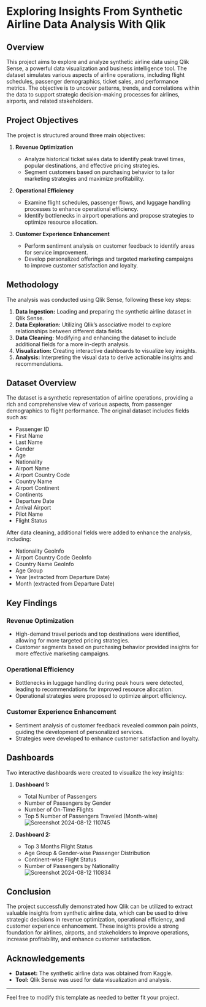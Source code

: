 # Exploring Insights From Synthetic Airline Data Analysis With Qlik

## Overview

This project aims to explore and analyze synthetic airline data using Qlik Sense, a powerful data visualization and business intelligence tool. The dataset simulates various aspects of airline operations, including flight schedules, passenger demographics, ticket sales, and performance metrics. The objective is to uncover patterns, trends, and correlations within the data to support strategic decision-making processes for airlines, airports, and related stakeholders.

## Project Objectives

The project is structured around three main objectives:

1. **Revenue Optimization**
   - Analyze historical ticket sales data to identify peak travel times, popular destinations, and effective pricing strategies.
   - Segment customers based on purchasing behavior to tailor marketing strategies and maximize profitability.

2. **Operational Efficiency**
   - Examine flight schedules, passenger flows, and luggage handling processes to enhance operational efficiency.
   - Identify bottlenecks in airport operations and propose strategies to optimize resource allocation.

3. **Customer Experience Enhancement**
   - Perform sentiment analysis on customer feedback to identify areas for service improvement.
   - Develop personalized offerings and targeted marketing campaigns to improve customer satisfaction and loyalty.

## Methodology

The analysis was conducted using Qlik Sense, following these key steps:

1. **Data Ingestion:** Loading and preparing the synthetic airline dataset in Qlik Sense.
2. **Data Exploration:** Utilizing Qlik’s associative model to explore relationships between different data fields.
3. **Data Cleaning:** Modifying and enhancing the dataset to include additional fields for a more in-depth analysis.
4. **Visualization:** Creating interactive dashboards to visualize key insights.
5. **Analysis:** Interpreting the visual data to derive actionable insights and recommendations.

## Dataset Overview

The dataset is a synthetic representation of airline operations, providing a rich and comprehensive view of various aspects, from passenger demographics to flight performance. The original dataset includes fields such as:

- Passenger ID
- First Name
- Last Name
- Gender
- Age
- Nationality
- Airport Name
- Airport Country Code
- Country Name
- Airport Continent
- Continents
- Departure Date
- Arrival Airport
- Pilot Name
- Flight Status

After data cleaning, additional fields were added to enhance the analysis, including:

- Nationality GeoInfo
- Airport Country Code GeoInfo
- Country Name GeoInfo
- Age Group
- Year (extracted from Departure Date)
- Month (extracted from Departure Date)

## Key Findings

### Revenue Optimization
- High-demand travel periods and top destinations were identified, allowing for more targeted pricing strategies.
- Customer segments based on purchasing behavior provided insights for more effective marketing campaigns.

### Operational Efficiency
- Bottlenecks in luggage handling during peak hours were detected, leading to recommendations for improved resource allocation.
- Operational strategies were proposed to optimize airport efficiency.

### Customer Experience Enhancement
- Sentiment analysis of customer feedback revealed common pain points, guiding the development of personalized services.
- Strategies were developed to enhance customer satisfaction and loyalty.

## Dashboards

Two interactive dashboards were created to visualize the key insights:

1. **Dashboard 1:**
   - Total Number of Passengers
   - Number of Passengers by Gender
   - Number of On-Time Flights
   - Top 5 Number of Passengers Traveled (Month-wise)
![Screenshot 2024-08-12 110745](https://github.com/user-attachments/assets/b24ee15d-229b-49b4-a127-c5bd07ebbfe2)

2. **Dashboard 2:**
   - Top 3 Months Flight Status
   - Age Group & Gender-wise Passenger Distribution
   - Continent-wise Flight Status
   - Number of Passengers by Nationality
![Screenshot 2024-08-12 110834](https://github.com/user-attachments/assets/06c3245d-181a-4631-bee6-8323ab173ef3)


## Conclusion

The project successfully demonstrated how Qlik can be utilized to extract valuable insights from synthetic airline data, which can be used to drive strategic decisions in revenue optimization, operational efficiency, and customer experience enhancement. These insights provide a strong foundation for airlines, airports, and stakeholders to improve operations, increase profitability, and enhance customer satisfaction.

## Acknowledgements

- **Dataset:** The synthetic airline data was obtained from Kaggle.
- **Tool:** Qlik Sense was used for data visualization and analysis.

---

Feel free to modify this template as needed to better fit your project.
